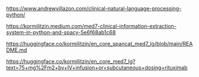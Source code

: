 https://www.andrewvillazon.com/clinical-natural-language-processing-python/


https://kormilitzin.medium.com/med7-clinical-information-extraction-system-in-python-and-spacy-5e6f68ab1c68


https://huggingface.co/kormilitzin/en_core_spancat_med7_lg/blob/main/README.md


https://huggingface.co/kormilitzin/en_core_med7_lg?text=75+mg%2Fm2+by+IV+infusion+or+subcutaneous+dosing+rituximab